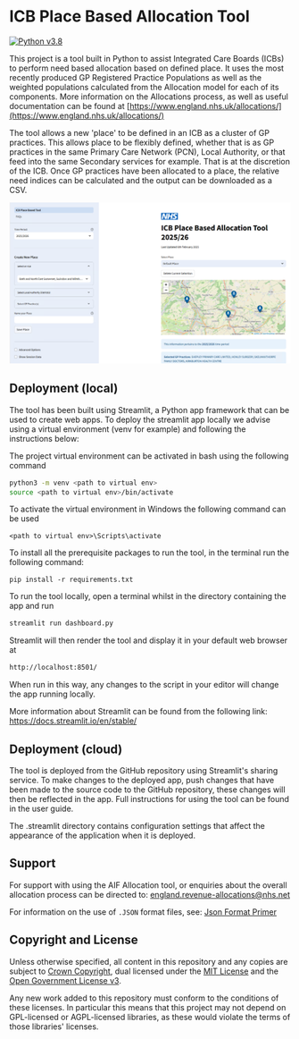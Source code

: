 # ICB Place Based Allocation Tool

[![Python v3.8](https://img.shields.io/badge/python-v3.8-blue.svg)](https://www.python.org/downloads/release/python-380/)

This project is a tool built in Python to assist Integrated Care Boards (ICBs) to perform need based allocation based on defined place. It uses the most recently produced GP Registered Practice Populations as well as the weighted populations calculated from the Allocation model for each of its components. More information on the Allocations process, as well as useful documentation can be found at [https://www.england.nhs.uk/allocations/](https://www.england.nhs.uk/allocations/)

The tool allows a new 'place' to be defined in an ICB as a cluster of GP practices. This allows place to be flexibly defined, whether that is as GP practices in the same Primary Care Network (PCN), Local Authority, or that feed into the same Secondary services for example. That is at the discretion of the ICB. Once GP practices have been allocated to a place, the relative need indices can be calculated and the output can be downloaded as a CSV.

![ICB Place Based Allocation Tool](/images/ReadMe-Screenshot.png?raw=true "ICB Place Based Allocation Tool")

## Deployment (local)

The tool has been built using Streamlit, a Python app framework that can be used to create web apps. To deploy the streamlit app locally we advise using a virtual environment (venv for example) and following the instructions below:

The project virtual environment can be activated in bash using the following command

```bash
python3 -m venv <path to virtual env>
source <path to virtual env>/bin/activate
```

To activate the virtual environment in Windows the following command can be used

```shell
<path to virtual env>\Scripts\activate
```

To install all the prerequisite packages to run the tool, in the terminal run the following command:

```shell
pip install -r requirements.txt
```

To run the tool locally, open a terminal whilst in the directory containing the app and run

```bash
streamlit run dashboard.py
```

Streamlit will then render the tool and display it in your default web browser at

```bash
http://localhost:8501/
```

When run in this way, any changes to the script in your editor will change the app running locally.

More information about Streamlit can be found from the following link:
https://docs.streamlit.io/en/stable/

## Deployment (cloud)

The tool is deployed from the GitHub repository using Streamlit's sharing service. To make changes to the deployed app, push changes that have been made to the source code to the GitHub repository, these changes will then be reflected in the app. Full instructions for using the tool can be found in the user guide.

The .streamlit directory contains configuration settings that affect the appearance of the application when it is deployed.

## Support

For support with using the AIF Allocation tool, or enquiries about the overall allocation process can be directed to: [england.revenue-allocations@nhs.net](mailto:england.revenue-allocations@nhs.net)

For information on the use of `.JSON` format files, see: [Json Format Primer](https://github.com/nhsengland/AIF_Allocation_Tool/blob/master/docs/json_format_primer.md)

## Copyright and License

Unless otherwise specified, all content in this repository and any copies are subject to [Crown Copyright](http://www.nationalarchives.gov.uk/information-management/re-using-public-sector-information/copyright-and-re-use/crown-copyright/), dual licensed under the [MIT License](./LICENSE) and the [Open Government License v3](./LICENSE).

Any new work added to this repository must conform to the conditions of these licenses. In particular this means that this project may not depend on GPL-licensed or AGPL-licensed libraries, as these would violate the terms of those libraries' licenses.
